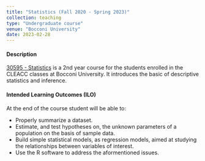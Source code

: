 ```yaml
---
title: "Statistics (Fall 2020 - Spring 2023)"
collection: teaching
type: "Undergraduate course"
venue: "Bocconi University"
date: 2023-02-28
---
```


#### Description
[30595 - Statistics](https://didattica.unibocconi.eu/ts/tsn_anteprima.php?cod_ins=30595&anno=2023&IdPag=6956#classe11) is a 2nd year course for the students enrolled in the CLEACC classes at Bocconi University. It introduces the basic of descriptive statistics and inference.

#### Intended Learning Outcomes (ILO)
At the end of the course student will be able to:
- Properly summarize a dataset.
- Estimate, and test hypotheses on, the unknown parameters of a population on the basis of sample data.
- Build simple statistical models, as regression models, aimed at studying the relationships between variables of interest.
- Use the R software to address the aformentioned issues.
  
